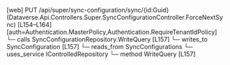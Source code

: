 [web] PUT /api/super/sync-configuration/sync/{id:Guid}  (Dataverse.Api.Controllers.Super.SyncConfigurationController.ForceNextSync)  [L154–L164] [auth=Authentication.MasterPolicy,Authentication.RequireTenantIdPolicy]
  └─ calls SyncConfigurationRepository.WriteQuery [L157]
  └─ writes_to SyncConfiguration [L157]
    └─ reads_from SyncConfigurations
  └─ uses_service IControlledRepository<SyncConfiguration>
    └─ method WriteQuery [L157]

